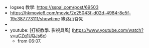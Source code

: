 - logseq 教學: https://sspai.com/post/69503
- https://hkmovie6.com/movie/2e25043f-d02d-4984-8e5f-19c387773111/showtime 緣路山旮旯
-
- youtube: [打板教學.  影視具風] (https://www.youtube.com/watch?v=uCZq1UQJs6c)
	- from 06:07.
